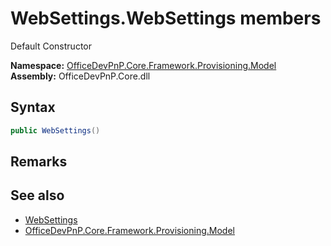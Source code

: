 # WebSettings.WebSettings members 
 Default Constructor   

**Namespace:** [OfficeDevPnP.Core.Framework.Provisioning.Model](OfficeDevPnP.Core.Framework.Provisioning.Model.md)  
**Assembly:** OfficeDevPnP.Core.dll  
## Syntax
```C#
public WebSettings()
```
## Remarks
  
## See also
- [WebSettings](OfficeDevPnP.Core.Framework.Provisioning.Model.WebSettings.md)
- [OfficeDevPnP.Core.Framework.Provisioning.Model](OfficeDevPnP.Core.Framework.Provisioning.Model.md)

